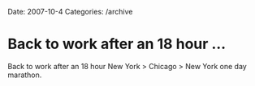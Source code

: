Date: 2007-10-4
Categories: /archive

# Back to work after an 18 hour …

Back to work after an 18 hour New York &gt; Chicago &gt; New York one day marathon.

